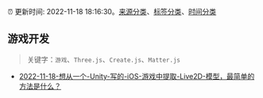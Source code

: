 :alarm_clock: 更新时间: 2022-11-18 18:16:30。[来源分类](../README.md)、[标签分类](../TAGS.md)、[时间分类](../TIMELINE.md)

## 游戏开发


> 关键字：`游戏`、`Three.js`、`Create.js`、`Matter.js`



- [2022-11-18-想从一个-Unity-写的-iOS-游戏中提取-Live2D-模型，最简单的方法是什么？](https://www.v2ex.com/t/896340) 
